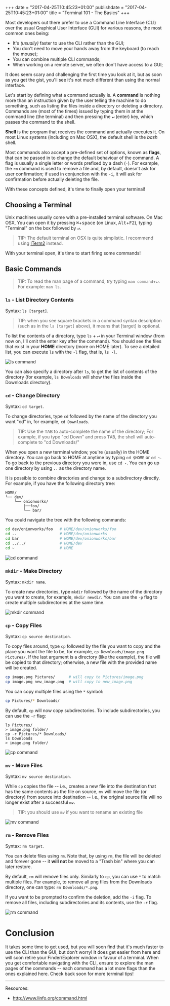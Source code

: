 +++
date = "2017-04-25T10:45:23+01:00"
publishdate = "2017-04-25T10:45:23+01:00"
title = "Terminal 101 - The Basics"
+++

Most developers out there prefer to use a Command Line Interface (CLI) over the
usual Graphical User Interface (GUI) for various reasons, the most common ones
being:

* It's *(usually)* faster to use the CLI rather than the GUI;
* You don't need to move your hands away from the keyboard (to reach the mouse);
* You can combine multiple CLI commands;
* When working on a remote server, we often don't have access to a GUI;

It does seem scary and challenging the first time you look at it, but as soon as
you get the gist, you'll see it's not much different than using the normal
interface. 

Let's start by defining what a command actually is. A **command** is nothing
more than an instruction given by the user telling the machine to do something,
such as listing the files inside a directory or deleting a directory. Commands
are (most of the times) issued by typing them in at the command line (the
terminal) and then pressing the <kbd>↵</kbd> (enter) key, which passes the
command to the shell.

**Shell** is the program that receives the command and actually executes it. On
most Linux systems (including on Mac OSX), the default shell is the *bash* shell.

Most commands also accept a pre-defined set of options, known as **flags**, that
can be passed in to change the default behaviour of the command. A flag is
usually a single letter or words prefixed by a dash (`-`). For example, the `rm`
command is used to remove a file and, by default, doesn't ask for user
confirmation; if used in conjunction with the `-i`, it will ask for confirmation
before actually deleting the file.

With these concepts defined, it's time to finally open your terminal!

## Choosing a Terminal

Unix machines usually come with a pre-installed terminal software. On Mac OSX,
You can open it by pressing <kbd>⌘</kbd>+<kbd>space</kbd> (on Linux,
<kbd>Alt</kbd>+<kbd>F2</kbd>), typing "Terminal" on the box followed by
<kbd>↵</kbd>.

> TIP: The default terminal on OSX is quite simplistic. I recommend using
> [ITerm2](https://www.iterm2.com/downloads.html) instead.

With your terminal open, it's time to start firing some commands!

## Basic Commands

> TIP: To read the man page of a command, try typing `man command`+<kbd>↵</kbd>. For example: `man ls`.

### `ls` - List Directory Contents

Syntax: `ls [target]`.

> TIP: when you see square brackets in a command syntax description (such as in
> the `ls [target]` above), it means that [target] is optional.

To list the contents of a directory, type `ls` + <kbd>↵</kbd> in your Terminal
window (from now on, I'll omit the enter key after the command). You should see
the files that exist in your **HOME** directory (more on HOME later). To see a
detailed list, you can execute `ls` with the `-l` flag, that is, `ls -l`.

<img class="screenshot" alt="ls command" src="/img/terminal/ls.png" />

You can also specify a directory after `ls`, to get the list of contents of the
directory (for example, `ls Downloads` will show the files inside the Downloads
directory).

### `cd` - Change Directory

Syntax: `cd target`.

To change directories, type `cd` followed by the name of the directory you want
"cd" in, for example, `cd Downloads`.

> TIP: Use the <kbd>TAB</kbd> to auto-complete the name of the directory; For
> example, if you type "cd Down" and press <kbd>TAB</kbd>, the shell will
> auto-complete to "cd Downloads/"

When you open a new terminal window, you're (usually) in the HOME directory. You
can go back to HOME at anytime by typing `cd $HOME` or `cd ~`. To go back to the
previous directory you were in, use `cd -`. You can go up one directory by using
`..` as the directory name. 

It is possible to combine directories and change to a subdirectory directly. For
example, if you have the following directory tree:

```
HOME/
└── dev/
    └── onionworks/
        ├──foo/
        └── bar/
```

You could navigate the tree with the following commands:

```bash
cd dev/onionworks/foo   # HOME/dev/onionworks/foo
cd ..                   # HOME/dev/onionworks
cd bar                  # HOME/dev/onionworks/bar 
cd ../../               # HOME/dev
cd ~                    # HOME
```

<img class="screenshot" alt="cd command" src="/img/terminal/cd.png" />

### `mkdir` - Make Directory

Syntax: `mkdir name`.

To create new directories, type `mkdir` followed by the name of the directory
you want to create, for example, `mkdir newdir`. You can use the `-p` flag to
create multiple subdirectories at the same time.

<img class="screenshot" alt="mkdir command" src="/img/terminal/mkdir.png" />

### `cp` - Copy Files

Syntax: `cp source destination`.

To copy files around, type `cp` followed by the file you want to copy and the
place you want the file to be, for example, `cp Downloads/image.png Pictures/`.
If the last argument is a directory (like the example), the file will be copied
to that directory; otherwise, a new file with the provided name will be created.

```bash
cp image.png Pictures/      # will copy to Pictures/image.png
cp image.png new_image.png  # will copy to new_image.png
```

You can copy multiple files using the `*` symbol:

```bash
cp Pictures/* Downloads/
```

By default, `cp` will now copy subdirectories. To include subdirectories, you
can use the `-r` flag:

```
ls Pictures/
> image.png folder/ 
cp -r Pictures/* Downloads/
ls Downloads
> image.png folder/
```

<img class="screenshot" alt="cp command" src="/img/terminal/cp.png" />

### `mv` - Move Files

Syntax: `mv source destination`.

While `cp` copies the file -- i.e., creates a new file into the destination that
has the same contents as the file on source, `mv` will move the file (or
directory) from source into destination -- i.e., the original source file will
no longer exist after a successful `mv`.

> TIP: you should use `mv` if you want to rename an existing file

<img class="screenshot" alt="mv command" src="/img/terminal/mv.png" />

### `rm` - Remove Files

Syntax: `rm target`.

You can delete files using `rm`. Note that, by using `rm`, the file will be
deleted and forever gone -- it **will not** be moved to a "Trash bin" where you
can later restore.

By default, `rm` will remove files only. Similarly to `cp`, you can use `*` to
match multiple files. For example, to remove all png files from the Downloads
directory, one can type: `rm Downloads/*.png`.

If you want to be prompted to confirm the deletion, add the `-i` flag. To remove
all files, including subdirectories and its contents, use the `-r` flag.

<img class="screenshot" alt="rm command" src="/img/terminal/rm.png" />

# Conclusion 

It takes some time to get used, but you will soon find that it's much faster to
use the CLI than the GUI, but don't worry! It does get easier from here and will
soon retire your Finder/Explorer window in favour of a terminal. When you get
comfortable navigating with the CLI, ensure to explore the man pages of the
commands -- each command has a lot more flags than the ones explained here.
Check back soon for more terminal tips!

---

Resources:

* http://www.linfo.org/command.html

<!-- *This post is also available in [Portuguese](/pt/blog/terminal-basics)* -->
